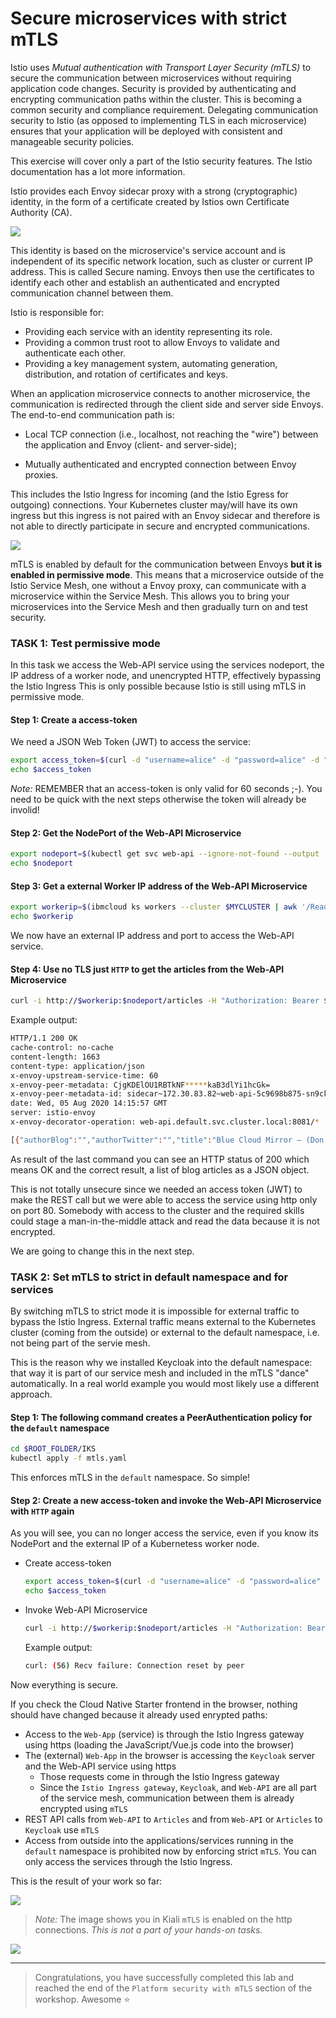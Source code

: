# Secure microservices with strict mTLS

Istio uses *Mutual authentication with Transport Layer Security (mTLS)* to secure the communication between microservices without requiring application code changes. Security is provided by authenticating and encrypting communication paths within the cluster. This is becoming a common security and compliance requirement. Delegating communication security to Istio (as opposed to implementing TLS in each microservice) ensures that your application will be deployed with consistent and manageable security policies.

This exercise will cover only a part of the Istio security features. The Istio documentation has a lot more information.

Istio provides each Envoy sidecar proxy with a strong (cryptographic) identity, in the form of a certificate created by Istios own Certificate Authority (CA).

![](../images/Istio-CA.png)

This identity is based on the microservice's service account and is independent of its specific network location, such as cluster or current IP address. This is called Secure naming. Envoys then use the certificates to identify each other and establish an authenticated and encrypted communication channel between them.

Istio is responsible for:

* Providing each service with an identity representing its role.
* Providing a common trust root to allow Envoys to validate and authenticate each other.
* Providing a key management system, automating generation, distribution, and rotation of certificates and keys.

When an application microservice connects to another microservice, the communication is redirected through the client side and server side Envoys. The end-to-end communication path is:

* Local TCP connection (i.e., localhost, not reaching the "wire") between the application and Envoy (client- and server-side);

* Mutually authenticated and encrypted connection between Envoy proxies.

This includes the Istio Ingress for incoming (and the Istio Egress for outgoing) connections. Your Kubernetes cluster may/will have its own ingress but this ingress is not paired with an Envoy sidecar and therefore is not able to directly participate in secure and encrypted communications.

![](../images/Istio-mTLS.png)

mTLS is enabled by default for the communication between Envoys **but it is enabled in permissive mode**. This means that a microservice outside of the Istio Service Mesh, one without a Envoy proxy, can communicate with a microservice within the Service Mesh. This allows you to bring your microservices into the Service Mesh and then gradually turn on and test security.

### **TASK 1: Test permissive mode**

In this task we access the Web-API service using the services nodeport, the IP address of a worker node, and unencrypted HTTP, effectively bypassing the Istio Ingress This is only possible because Istio is still using mTLS in permissive mode.

#### Step 1: Create a access-token

We need a JSON Web Token (JWT) to access the service:

```sh
export access_token=$(curl -d "username=alice" -d "password=alice" -d "grant_type=password" -d "client_id=frontend" https://$INGRESSURL/auth/realms/quarkus/protocol/openid-connect/token  | sed -n 's|.*"access_token":"\([^"]*\)".*|\1|p')
echo $access_token
```

_Note:_ REMEMBER that an access-token is only valid for 60 seconds ;-). You need to be quick with the next steps otherwise the token will already be involid!

#### Step 2: Get the NodePort of the Web-API Microservice

```sh
export nodeport=$(kubectl get svc web-api --ignore-not-found --output 'jsonpath={.spec.ports[*].nodePort}')
echo $nodeport
```

#### Step 3: Get a external Worker IP address of the Web-API Microservice

```sh
export workerip=$(ibmcloud ks workers --cluster $MYCLUSTER | awk '/Ready/ {print $2;exit;}')
echo $workerip
```

We now have an external IP address and port to access the Web-API service.

#### Step 4: Use no TLS just `HTTP` to get the articles from the Web-API Microservice

```sh
curl -i http://$workerip:$nodeport/articles -H "Authorization: Bearer $access_token"
```

Example output:

```sh
HTTP/1.1 200 OK
cache-control: no-cache
content-length: 1663
content-type: application/json
x-envoy-upstream-service-time: 60
x-envoy-peer-metadata: CjgKDElOU1RBTkNF*****kaB3dlYi1hcGk=
x-envoy-peer-metadata-id: sidecar~172.30.83.82~web-api-5c9698b875-sn9ck.default~default.svc.cluster.local
date: Wed, 05 Aug 2020 14:15:57 GMT
server: istio-envoy
x-envoy-decorator-operation: web-api.default.svc.cluster.local:8081/*

[{"authorBlog":"","authorTwitter":"","title":"Blue Cloud Mirror — (Don’t) Open The Doors!","url":"https://haralduebele.blog/2019/02/17/blue-cloud-mirror-dont-open-the-doors/"},{"authorBlog":"","authorTwitter":"","title":"Recent Java Updates from IBM","url":"http://heidloff.net/article/recent-java-updates-from-ibm"},******* "title":"Three awesome TensorFlow.js Models for Visual Recognition","url":"http://heidloff.net/article/tensorflowjs-visual-recognition"},{"authorBlog":"","authorTwitter":""]
```

As result of the last command you can see an HTTP status of 200 which means OK and the correct result, a list of blog articles as a JSON object.

This is not totally unsecure since we needed an access token (JWT) to make the REST call but we were able to access the service using http only on port 80. Somebody with access to the cluster and the required skills could stage a man-in-the-middle attack and read the data because it is not encrypted.

We are going to change this in the next step.

### **TASK 2: Set mTLS to strict in default namespace and for services**

By switching mTLS to strict mode it is impossible for external traffic to bypass the Istio Ingress. External traffic means external to the Kubernetes cluster (coming from the outside) or external to the default namespace, i.e. not being part of the servie mesh.

This is the reason why we installed Keycloak into the default namespace: that way it is part of our service mesh and included in the mTLS "dance" automatically. In a real world example you would most likely use a different approach.

#### Step 1: The following command creates a PeerAuthentication policy for the `default` namespace

```sh
cd $ROOT_FOLDER/IKS
kubectl apply -f mtls.yaml
```

This enforces mTLS in the `default` namespace. So simple!

#### Step 2: Create a new access-token and invoke the Web-API Microservice with `HTTP` again

As you will see, you can no longer access the service, even if you know its NodePort and the external IP of a Kubernetess worker node.

* Create access-token

  ```sh
  export access_token=$(curl -d "username=alice" -d "password=alice" -d "grant_type=password" -d "client_id=frontend" https://$INGRESSURL/auth/realms/quarkus/protocol/openid-connect/token  | sed -n 's|.*"access_token":"\([^"]*\)".*|\1|p')
  echo $access_token
  ```

* Invoke Web-API Microservice

  ```sh
  curl -i http://$workerip:$nodeport/articles -H "Authorization: Bearer $access_token"
  ```

  Example output:

  ```sh
  curl: (56) Recv failure: Connection reset by peer
  ```

Now everything is secure.

If you check the Cloud Native Starter frontend in the browser, nothing should have changed because it already used enrypted paths:

* Access to the `Web-App` (service) is through the Istio Ingress gateway using https (loading the JavaScript/Vue.js code into the browser)
* The (external) `Web-App` in the browser is accessing the `Keycloak` server and the Web-API service using https
  * Those requests come in through the Istio Ingress gateway
  * Since the `Istio Ingress gateway`, `Keycloak`, and `Web-API` are all part of the service mesh, communication between them is already encrypted using `mTLS`
* REST API calls from `Web-API` to `Articles` and from `Web-API` or `Articles` to `Keycloak` use `mTLS`
* Access from outside into the applications/services running in the `default` namespace is prohibited now by enforcing strict `mTLS`. You can only access the services through the Istio Ingress.

This is the result of your work so far:

![](../images/IstioSecurityArchitecture.png)

> _Note:_ The image shows you in Kiali `mTLS` is enabled on the http connections. _This is not a part of your hands-on tasks._

![](../images/kiali-ingress-mtls.png)

---

> Congratulations, you have successfully completed this lab and reached the end of the `Platform security with mTLS` section of the workshop. Awesome :star:
